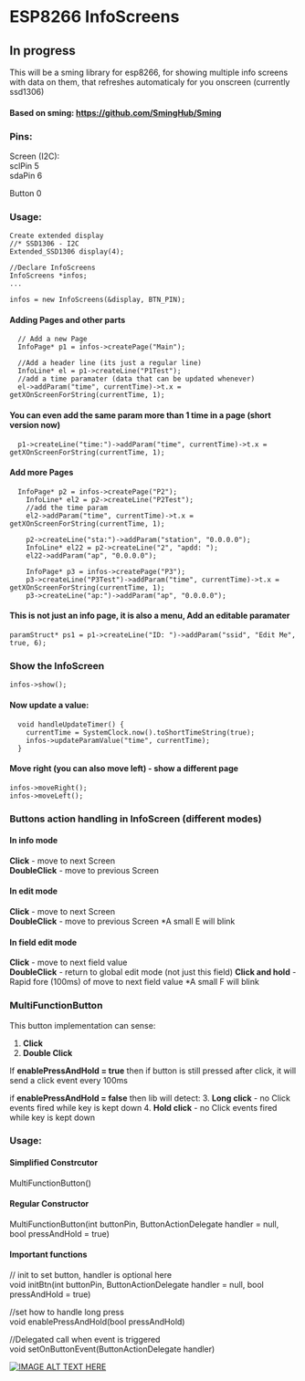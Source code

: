 # ESP8266 InfoScreens

## In progress
This will be a sming library for esp8266, for showing multiple info screens with data on them, that refreshes automaticaly for you onscreen (currently ssd1306)

#### Based on sming: https://github.com/SmingHub/Sming

### Pins:

Screen (I2C): </br>
sclPin 5</br>
sdaPin 6

Button 0

### Usage:

```
Create extended display
//* SSD1306 - I2C
Extended_SSD1306 display(4);

//Declare InfoScreens
InfoScreens *infos;
...

infos = new InfoScreens(&display, BTN_PIN);
```

#### Adding Pages and other parts
```
  // Add a new Page
  InfoPage* p1 = infos->createPage("Main");

  //Add a header line (its just a regular line)
  InfoLine* el = p1->createLine("P1Test");
  //add a time paramater (data that can be updated whenever)
  el->addParam("time", currentTime)->t.x = getXOnScreenForString(currentTime, 1);
```

#### You can even add the same param more than 1 time in a page (short version now)
```
  p1->createLine("time:")->addParam("time", currentTime)->t.x = getXOnScreenForString(currentTime, 1);
```

#### Add more Pages
```
  InfoPage* p2 = infos->createPage("P2");
	InfoLine* el2 = p2->createLine("P2Test");
	//add the time param
	el2->addParam("time", currentTime)->t.x = getXOnScreenForString(currentTime, 1);

	p2->createLine("sta:")->addParam("station", "0.0.0.0");
	InfoLine* el22 = p2->createLine("2", "apdd: ");
	el22->addParam("ap", "0.0.0.0");

	InfoPage* p3 = infos->createPage("P3");
	p3->createLine("P3Test")->addParam("time", currentTime)->t.x = getXOnScreenForString(currentTime, 1);
	p3->createLine("ap:")->addParam("ap", "0.0.0.0");

```

#### This is not just an info page, it is also a menu, Add an editable paramater

```
paramStruct* ps1 = p1->createLine("ID: ")->addParam("ssid", "Edit Me", true, 6);
```

### Show the InfoScreen
```
infos->show();
```

#### Now update a value:
```
  void handleUpdateTimer() {
  	currentTime = SystemClock.now().toShortTimeString(true);
  	infos->updateParamValue("time", currentTime);
  }
```

#### Move right (you can also move left) - show a different page
```
infos->moveRight();
infos->moveLeft();
```

### Buttons action handling in InfoScreen (different modes)

#### In info mode
**Click** - move to next Screen </br>
**DoubleClick** - move to previous Screen
#### In edit mode
**Click** - move to next Screen </br>
**DoubleClick** - move to previous Screen
\*A small E will blink
#### In field edit mode
**Click** - move to next field value </br>
**DoubleClick** - return to global edit mode (not just this field)
**Click and hold** - Rapid fore (100ms) of move to next field value
\*A small F will blink
</br>
### MultiFunctionButton
This button implementation can sense:

1. **Click**
2. **Double Click**

If **enablePressAndHold = true** then if button is still pressed after click, it will send a
click event every 100ms

if **enablePressAndHold = false** then lib will detect:
3. **Long click** - no Click events fired while key is kept down
4. **Hold click** - no Click events fired while key is kept down

### Usage:
#### Simplified Constrcutor</br>
MultiFunctionButton() </br>

#### Regular Constructor
MultiFunctionButton(int buttonPin, ButtonActionDelegate handler = null, bool pressAndHold = true)</br>

#### Important functions

// init to set button, handler is optional here </br>
void initBtn(int buttonPin, ButtonActionDelegate handler = null, bool pressAndHold = true)

//set how to handle long press  </br>
void enablePressAndHold(bool pressAndHold)

//Delegated call when event is triggered </br>
void setOnButtonEvent(ButtonActionDelegate handler)

[![IMAGE ALT TEXT HERE](http://img.youtube.com/vi/Kv1fsxQzNcM/0.jpg)](https://www.youtube.com/watch?v=Kv1fsxQzNcMo)
